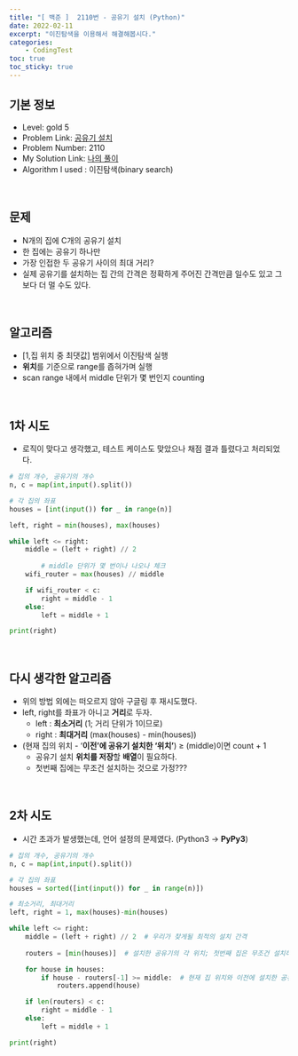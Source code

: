 ```yaml
---
title: "[ 백준 ]  2110번 - 공유기 설치 (Python)"
date: 2022-02-11
excerpt: "이진탐색을 이용해서 해결해봅시다."
categories: 
    - CodingTest
toc: true
toc_sticky: true
---
```




## 기본 정보

- Level: gold 5
- Problem Link: [공유기 설치](https://www.acmicpc.net/problem/2110)
- Problem Number: 2110
- My Solution Link: [나의 풀이](https://github.com/claire-1125/AlgoStudy/blob/main/baekjoon/BinarySearch/boj_2110.py)
- Algorithm I used : 이진탐색(binary search)

<br/>

## 문제

- N개의 집에 C개의 공유기 설치
- 한 집에는 공유기 하나만
- 가장 인접한 두 공유기 사이의 최대 거리?
- 실제 공유기를 설치하는 집 간의 간격은 정확하게 주어진 간격만큼 일수도 있고 그보다 더 멀 수도 있다.

<br/>

## 알고리즘

- [1,집 위치 중 최댓값] 범위에서 이진탐색 실행
- **위치**를 기준으로 range를 좁혀가며 실행
- scan range 내에서 middle 단위가 몇 번인지 counting

<br/>

## 1차 시도

- 로직이 맞다고 생각했고, 테스트 케이스도 맞았으나 채점 결과 틀렸다고 처리되었다.

```python
# 집의 개수, 공유기의 개수
n, c = map(int,input().split())

# 각 집의 좌표
houses = [int(input()) for _ in range(n)]

left, right = min(houses), max(houses)

while left <= right:
    middle = (left + right) // 2
    
		# middle 단위가 몇 번이나 나오나 체크
    wifi_router = max(houses) // middle

    if wifi_router < c:
        right = middle - 1
    else:
        left = middle + 1

print(right)
```

<br/>

## 다시 생각한 알고리즘

- 위의 방법 외에는 떠오르지 않아 구글링 후 재시도했다.
- left, right를 좌표가 아니고 **거리**로 두자.
    - left : **최소거리** (1; 거리 단위가 1이므로)
    - right : **최대거리** (max(houses) - min(houses))
- (현재 집의 위치  - ‘**이전’에 공유기 설치한 ‘위치’**) ≥ (middle)이면 count + 1
    - 공유기 설치 **위치를 저장**할 **배열**이 필요하다.
    - 첫번째 집에는 무조건 설치하는 것으로 가정???

<br/>

## 2차 시도

- 시간 초과가 발생했는데, 언어 설정의 문제였다. (Python3 → **PyPy3**)

```python
# 집의 개수, 공유기의 개수
n, c = map(int,input().split())

# 각 집의 좌표
houses = sorted([int(input()) for _ in range(n)])

# 최소거리, 최대거리
left, right = 1, max(houses)-min(houses)

while left <= right:
    middle = (left + right) // 2  # 우리가 찾게될 최적의 설치 간격
    
    routers = [min(houses)]  # 설치한 공유기의 각 위치; 첫번째 집은 무조건 설치하는 것으로 가정

    for house in houses:
        if house - routers[-1] >= middle:  # 현재 집 위치와 이전에 설치한 공유기의 위치 간의 거리가 middle 이상이 되면 설치가능하므로
            routers.append(house)

    if len(routers) < c:
        right = middle - 1
    else:
        left = middle + 1

print(right)
```